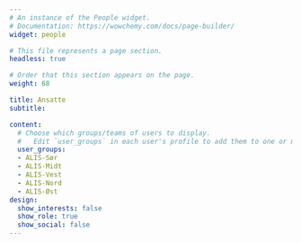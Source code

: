 ```yaml
---
# An instance of the People widget.
# Documentation: https://wowchemy.com/docs/page-builder/
widget: people

# This file represents a page section.
headless: true

# Order that this section appears on the page.
weight: 68

title: Ansatte
subtitle:

content:
  # Choose which groups/teams of users to display.
  #   Edit `user_groups` in each user's profile to add them to one or more of these groups.
  user_groups:
  - ALIS-Sør
  - ALIS-Midt
  - ALIS-Vest
  - ALIS-Nord
  - ALIS-Øst
design:
  show_interests: false
  show_role: true
  show_social: false
---
```

